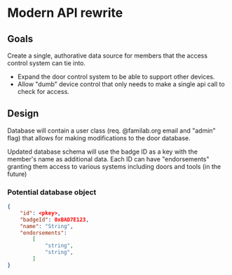 # Modern API rewrite

## Goals
Create a single, authorative data source for members that the access control system can tie into. 
* Expand the door control system to be able to support other devices.
* Allow "dumb" device control that only needs to make a single api call to check for access.

## Design
Database will contain a user class (req. @familab.org email and "admin" flag) that allows for making modifications to the door database.

Updated database schema will use the badge ID as a key with the member's name as additional data. Each ID can have "endorsements" granting them access to various systems including doors and tools (in the future)

### Potential database object
```json
{
    "id": <pkey>,
    "badgeId": 0xBAD7E123,
    "name": "String",
    "endorsements": 
        [
            "string",
            "string",
        ]
}
```